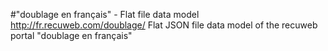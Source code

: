 #"doublage en français" - Flat file data model
http://fr.recuweb.com/doublage/
Flat JSON file data model of the recuweb portal "doublage en français"
